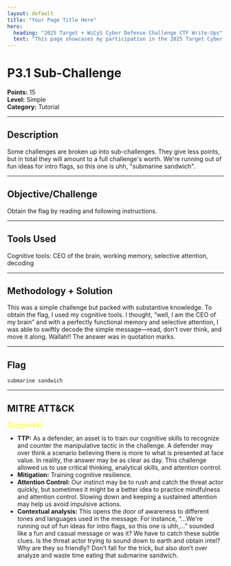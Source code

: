 ```yaml
---
layout: default
title: "Your Page Title Here"
hero:
  heading: "2025 Target + WiCyS Cyber Defense Challenge CTF Write-Ups"
  text: "This page showcases my participation in the 2025 Target Cyber Defense CTF Challenge hosted by WiCyS, which ran from July 1 through August 14, 2025."
---
```


# P3.1 Sub-Challenge

**Points:** 15  
**Level:** Simple  
**Category:** Tutorial  

---

## Description
Some challenges are broken up into sub-challenges. They give less points, but in total they will amount to a full challenge's worth. We're running out of fun ideas for intro flags, so this one is uhh, "submarine sandwich".

---

## Objective/Challenge
Obtain the flag by reading and following instructions.

---

## Tools Used
Cognitive tools: CEO of the brain, working memory, selective attention, decoding  

---

## Methodology + Solution
This was a simple challenge but packed with substantive knowledge. To obtain the flag, I used my cognitive tools. I thought, “well, I am the CEO of my brain” and with a perfectly functional memory and selective attention, I was able to swiftly decode the simple message—read, don’t over think, and move it along. Wallah!! The answer was in quotation marks.  

---

## Flag
`submarine sandwich`  

---

## MITRE ATT&CK
<span style="color:yellow; font-style:italic;">(Suggested)</span>
- **TTP:** As a defender, an asset is to train our cognitive skills to recognize and counter the manipulative tactic in the challenge. A defender may over think a scenario believing there is more to what is presented at face value. In reality, the answer may be as clear as day. This challenge allowed us to use critical thinking, analytical skills, and attention control. 
- **Mitigation:** Training cognitive resilience.   
- **Attention Control:** Our instinct may be to rush and catch the threat actor quickly, but sometimes it might be a better idea to practice mindfulness and attention control. Slowing down and keeping a sustained attention may help us avoid impulsive actions. 
- **Contextual analysis:**  This opens the door of awareness to different tones and languages used in the message. For instance, “…We're running out of fun ideas for intro flags, so this one is uhh,…” sounded like a fun and casual message or was it? We have to catch these subtle clues. Is the threat actor trying to sound down to earth and obtain intel? Why are they so friendly? Don’t fall for the trick, but also don’t over analyze and waste time eating that submarine sandwich.


